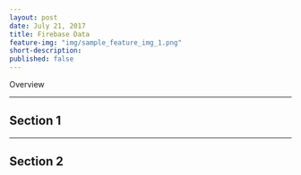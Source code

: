 ```yaml
---
layout: post
date: July 21, 2017
title: Firebase Data
feature-img: "img/sample_feature_img_1.png"
short-description:
published: false
---
```


Overview

---

## Section 1

<content>

---

## Section 2

<content>
